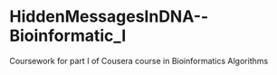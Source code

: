 # HiddenMessagesInDNA--Bioinformatic_I
Coursework for part I of Cousera course in Bioinformatics Algorithms
